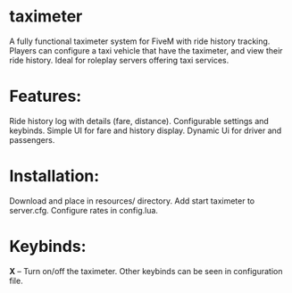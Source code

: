 # taximeter
A fully functional taximeter system for FiveM with ride history tracking. Players can configure a taxi vehicle that have the taximeter, and view their ride history. Ideal for roleplay servers offering taxi services.

# Features:

Ride history log with details (fare, distance).
Configurable settings and keybinds.
Simple UI for fare and history display.
Dynamic Ui for driver and passengers.

# Installation:

Download and place in resources/ directory.
Add start taximeter to server.cfg.
Configure rates in config.lua.

# Keybinds:

**X** – Turn on/off the taximeter.
Other keybinds can be seen in configuration file.
